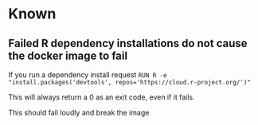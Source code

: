 # Known
## Failed R dependency installations do not cause the docker image to fail
If you run a dependency install request 
`RUN R -e "install.packages('devtools', repos='https://cloud.r-project.org/')"`

This will always return a 0 as an exit code, even if it fails.

This should fail loudly and break the image
